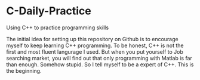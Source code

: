 # C-Daily-Practice
Using C++ to practice programming skills

The initial idea for setting up this repository on Github is to encourage myself to 
keep learning C++ programming. To be honest, C++ is not the first and most fluent langurage I used. 
But when you put yourself to Job searching market, you will find out that only programming with Matlab is 
far than enough. Somehow stupid. So I tell myself to be a expert of C++. This is the beginning. 
